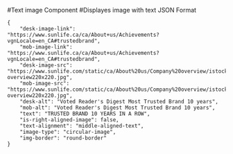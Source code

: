 #Text image Component
#Displayes image with text
JSON Format
```
{
    "desk-image-link": "https://www.sunlife.ca/ca/About+us/Achievements?vgnLocale=en_CA#trustedbrand",
    "mob-image-link": "https://www.sunlife.ca/ca/About+us/Achievements?vgnLocale=en_CA#trustedbrand",
    "desk-image-src": "https://www.sunlife.com/static/ca/About%20us/Company%20overview/istock_20810446_thb_u_company-overview220x220.jpg",
    "mob-image-src": "https://www.sunlife.com/static/ca/About%20us/Company%20overview/istock_20810446_thb_u_company-overview220x220.jpg",
    "desk-alt": "Voted Reader's Digest Most Trusted Brand 10 years",
    "mob-alt": "Voted Reader's Digest Most Trusted Brand 10 years",
    "text": "TRUSTED BRAND 10 YEARS IN A ROW",
    "is-right-aligned-image": false,
    "text-alignment": "middle-aligned-text",
    "image-type": "circular-image",
    "img-border": "round-border"
}
```
<!-- "text-alignment": middle-aligned-text (if vertically middle aligned) else keep it blank -->
<!-- "image-type": "circular-image" (if circular image required. Else keep it blank) -->
<!-- "img-border": "round-border" (if border required. Else keep it blank) -->
